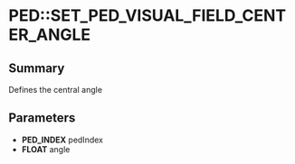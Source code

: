 # PED::SET_PED_VISUAL_FIELD_CENTER_ANGLE

## Summary
Defines the central angle

## Parameters
* **PED_INDEX** pedIndex
* **FLOAT** angle